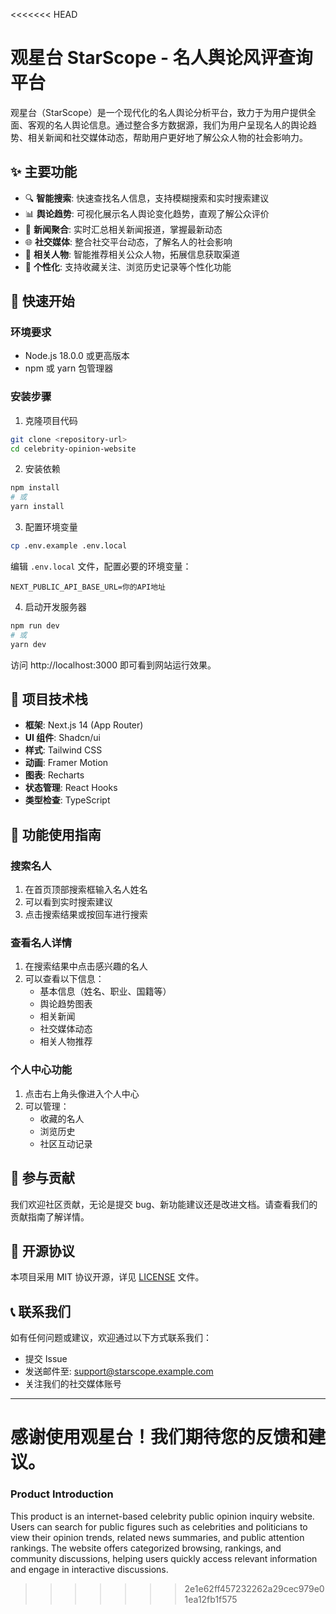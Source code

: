 <<<<<<< HEAD

# 观星台 StarScope - 名人舆论风评查询平台

观星台（StarScope）是一个现代化的名人舆论分析平台，致力于为用户提供全面、客观的名人舆论信息。通过整合多方数据源，我们为用户呈现名人的舆论趋势、相关新闻和社交媒体动态，帮助用户更好地了解公众人物的社会影响力。

## ✨ 主要功能

- 🔍 **智能搜索**: 快速查找名人信息，支持模糊搜索和实时搜索建议
- 📊 **舆论趋势**: 可视化展示名人舆论变化趋势，直观了解公众评价
- 📰 **新闻聚合**: 实时汇总相关新闻报道，掌握最新动态
- 🌐 **社交媒体**: 整合社交平台动态，了解名人的社会影响
- 👥 **相关人物**: 智能推荐相关公众人物，拓展信息获取渠道
- 💫 **个性化**: 支持收藏关注、浏览历史记录等个性化功能

## 🚀 快速开始

### 环境要求

- Node.js 18.0.0 或更高版本
- npm 或 yarn 包管理器

### 安装步骤

1. 克隆项目代码

```bash
git clone <repository-url>
cd celebrity-opinion-website
```

2. 安装依赖

```bash
npm install
# 或
yarn install
```

3. 配置环境变量

```bash
cp .env.example .env.local
```

编辑 `.env.local` 文件，配置必要的环境变量：

```
NEXT_PUBLIC_API_BASE_URL=你的API地址
```

4. 启动开发服务器

```bash
npm run dev
# 或
yarn dev
```

访问 http://localhost:3000 即可看到网站运行效果。

## 🔧 项目技术栈

- **框架**: Next.js 14 (App Router)
- **UI 组件**: Shadcn/ui
- **样式**: Tailwind CSS
- **动画**: Framer Motion
- **图表**: Recharts
- **状态管理**: React Hooks
- **类型检查**: TypeScript

## 📱 功能使用指南

### 搜索名人

1. 在首页顶部搜索框输入名人姓名
2. 可以看到实时搜索建议
3. 点击搜索结果或按回车进行搜索

### 查看名人详情

1. 在搜索结果中点击感兴趣的名人
2. 可以查看以下信息：
   - 基本信息（姓名、职业、国籍等）
   - 舆论趋势图表
   - 相关新闻
   - 社交媒体动态
   - 相关人物推荐

### 个人中心功能

1. 点击右上角头像进入个人中心
2. 可以管理：
   - 收藏的名人
   - 浏览历史
   - 社区互动记录

## 🤝 参与贡献

我们欢迎社区贡献，无论是提交 bug、新功能建议还是改进文档。请查看我们的贡献指南了解详情。

## 📄 开源协议

本项目采用 MIT 协议开源，详见 [LICENSE](LICENSE) 文件。

## 📞 联系我们

如有任何问题或建议，欢迎通过以下方式联系我们：

- 提交 Issue
- 发送邮件至: support@starscope.example.com
- 关注我们的社交媒体账号

---

# 感谢使用观星台！我们期待您的反馈和建议。

### Product Introduction

This product is an internet-based celebrity public opinion inquiry website. Users can search for public figures such as celebrities and politicians to view their opinion trends, related news summaries, and public attention rankings. The website offers categorized browsing, rankings, and community discussions, helping users quickly access relevant information and engage in interactive discussions.

> > > > > > > 2e1e62ff457232262a29cec979e01ea12fb1f575
